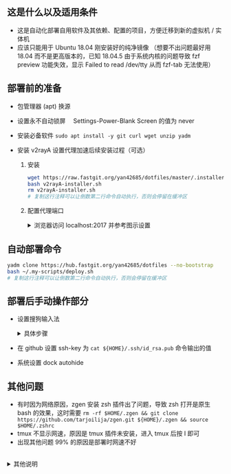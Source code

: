 ## 这是什么以及适用条件

- 这是自动化部署自用软件及其依赖、配置的项目，方便迁移到新的虚拟机 / 实体机
- 应该只能用于 Ubuntu 18.04 刚安装好的纯净镜像 （想要不出问题最好用 18.04 而不是更高版本的，已知 18.04.5 由于系统内核的问题导致 fzf preview 功能失效，显示 Failed to read /dev/tty 从而 fzf-tab 无法使用）

## 部署前的准备

- 包管理器 (apt) 换源
- 设置永不自动锁屏　 Settings-Power-Blank Screen 的值为 never
- 安装必备软件 `sudo apt install -y git curl wget unzip yadm`
- 安装 v2rayA 设置代理加速后续安装过程（可选）

  1.  安装

      ```bash
      wget https://raw.fastgit.org/yan42685/dotfiles/master/.installers/v2rayA-installer.sh
      bash v2rayA-installer.sh
      rm v2rayA-installer.sh
      # 复制这行注释可以让倒数第二行命令自动执行，否则会停留在缓冲区
      ```

  2.  配置代理端口
      <details><summary>浏览器访问 localhost:2017 并参考图示设置</summary><br>

      ![代理设置步骤 1](https://raw.fastgit.org/yan42685/dotfiles/master/.config/images/README/v2rayA-settings-step1.png)
      ![代理设置步骤 2](https://raw.fastgit.org/yan42685/dotfiles/master/.config/images/README/v2rayA-settings-step2.png)
      ![代理设置步骤 3](https://raw.fastgit.org/yan42685/dotfiles/master/.config/images/README/v2rayA-settings-step3.png)
      ![代理设置步骤 4](https://raw.fastgit.org/yan42685/dotfiles/master/.config/images/README/v2rayA-settings-step4.png)

      </details>

## 自动部署命令

```bash
yadm clone https://hub.fastgit.org/yan42685/dotfiles --no-bootstrap
bash ~/.my-scripts/deploy.sh
# 复制这行注释可以让倒数第二行命令自动执行，否则会停留在缓冲区
```

<!-- 如果 fastgit 有问题了就用下面的 -->
<!-- # 这里设置 git config --system 代理是为了加速 clone　 -->
<!-- # 并且和 --global 不同，可以避免生成~/.gitconfig 导致的 clone 时有已存在文件的异常 -->
<!-- sudo git config --system http.https://github.com.proxy socks5://127.0.0.1:6543 -->
<!-- sudo git config --system https.https://github.com.proxy socks5://127.0.0.1:6543 -->
<!-- sudo git config --system --unset http.proxy -->
<!-- sudo git config --system --unset https.proxy -->

## 部署后手动操作部分

- 设置搜狗输入法
  <details><summary>具体步骤</summary><br>

  ![步骤 1](https://raw.fastgit.org/yan42685/dotfiles/master/.config/images/README/set-sogoupinyin1.png)
  ![步骤 2](https://raw.fastgit.org/yan42685/dotfiles/master/.config/images/README/set-sogoupinyin2.png)
  ![步骤 3](https://raw.fastgit.org/yan42685/dotfiles/master/.config/images/README/set-sogoupinyin3.png)
  ![步骤 4](https://raw.fastgit.org/yan42685/dotfiles/master/.config/images/README/set-sogoupinyin4.png)

  </details>

- 在 github 设置 ssh-key 为 `cat ${HOME}/.ssh/id_rsa.pub` 命令输出的值
- 系统设置 dock autohide

## 其他问题

- 有时因为网络原因，zgen 安装 zsh 插件出了问题，导致 zsh 打开是原生 bash 的效果，这时需要 `rm -rf $HOME/.zgen && git clone https://github.com/tarjoilija/zgen.git ${HOME}/.zgen && source $HOME/.zshrc`
- tmux 不显示网速，原因是 tmux 插件未安装，进入 tmux 后按 <C-Space>I 即可
- 出现其他问题 99% 的原因是部署时网速不好

<br>
<details><summary>其他说明</summary>

- dotfiles 里的.local/share/nvim/site/autoload/plug.vim 是 vim-plug 插件管理器的源文件，意味着不会更新 vim-plug 了
- 为了避免 npm install -g 安装到 /usr/local/lib 里导致的普通用户权限问题，本配置默认将 npm 包安装到 \$HOME/.npm-packages 里
- 用 fastgit 可以加速 git clone 和 wget 下载 [FastGit 传送门](https://doc.fastgit.org/zh-cn/guide.html#web-%E7%9A%84%E4%BD%BF%E7%94%A8)

</details>
